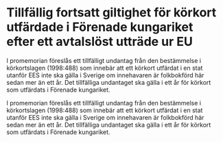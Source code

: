 # Tillfällig fortsatt giltighet för körkort utfärdade i Förenade kungariket efter ett avtalslöst utträde ur EU

I promemorian föreslås ett tillfälligt undantag från den bestämmelse i körkortslagen (1998:488) som innebär att ett körkort utfärdat i en stat utanför EES inte ska gälla i Sverige om innehavaren är folkbokförd här sedan mer än ett år. Det tillfälliga undantaget ska gälla i ett år för körkort som utfärdats i Förenade kungariket.

I promemorian föreslås ett tillfälligt undantag från den bestämmelse i körkortslagen (1998:488) som innebär att ett körkort utfärdat i en stat utanför EES inte ska gälla i Sverige om innehavaren är folkbokförd här sedan mer än ett år. Det tillfälliga undantaget ska gälla i ett år för körkort som utfärdats i Förenade kungariket.
